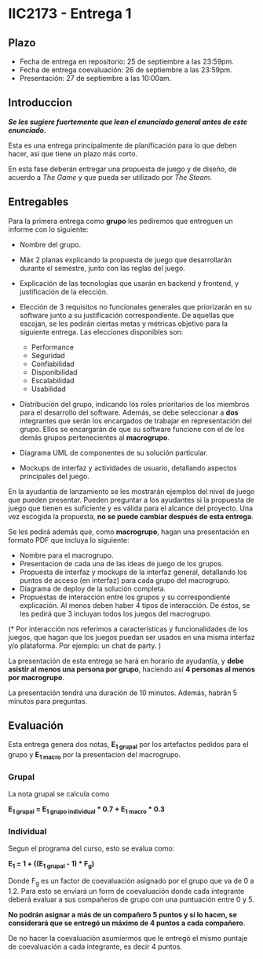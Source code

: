 # IIC2173 - Entrega 1

## Plazo

* Fecha de entrega en repositorio: 25 de septiembre a las 23:59pm.
* Fecha de entrega coevaluación: 26 de septiembre a las 23:59pm.
* Presentación: 27 de septiembre a las 10:00am.

## Introduccion

***Se les sugiere fuertemente que lean el enunciado general antes de este enunciado.***

Esta es una entrega principalmente de planificación para lo que deben hacer, así que tiene un plazo más corto. 

En esta fase deberán entregar una propuesta de juego y de diseño, de acuerdo a *The Game* y que pueda ser utilizado por *The Steam*.

## Entregables

Para la primera entrega como **grupo** les pediremos que entreguen un informe con lo siguiente:

* Nombre del grupo.
* Máx 2 planas explicando la propuesta de juego que desarrollarán durante el semestre, junto con las reglas del juego.
* Explicación de las tecnologías que usarán en backend y frontend, y justificación de la elección.
* Elección de 3 requisitos no funcionales generales que priorizarán en su software junto a su justificación correspondiente. De aquellas que escojan, se les pedirán ciertas metas y métricas objetivo para la siguiente entrega. Las elecciones disponibles son:
    * Performance
    * Seguridad
    * Confiabilidad
    * Disponibilidad
    * Escalabilidad
    * Usabilidad

* Distribución del grupo, indicando los roles prioritarios de los miembros para el desarrollo del software. Además, se debe seleccionar a **dos** integrantes que serán los encargados de trabajar en representación del grupo. Ellos se encargarán de que su software funcione con el de los demás grupos pertenecientes al **macrogrupo**.
* Diagrama UML de componentes de su solución particular.
* Mockups de interfaz y actividades de usuario, detallando aspectos principales del juego. 

En la ayudantía de lanzamiento se les mostrarán ejemplos del nivel de juego que pueden presentar. Pueden preguntar a los ayudantes si la propuesta de juego que tienen es suficiente y es válida para el alcance del proyecto. Una vez escogida la propuesta, **no se puede cambiar después de esta entrega**.

Se les pedirá además que, como **macrogrupo**, hagan una presentación en formato PDF que incluya lo siguiente: 

* Nombre para el macrogrupo.
* Presentacion de cada una de las ideas de juego de los grupos.
* Propuesta de interfaz y mockups de la interfaz general, detallando los puntos de acceso (en interfaz) para cada grupo del macrogrupo.
* Diagrama de deploy de la solución completa.
* Propuestas de interacción entre los grupos y su correspondiente explicación. Al menos deben haber 4 tipos de interacción. De éstos, se les pedirá que 3 incluyan todos los juegos del macrogrupo.


(* Por interacción nos referimos a características y funcionalidades de los juegos, que hagan que los juegos puedan ser usados en una misma interfaz y/o plataforma. Por ejemplo: un chat de party. )

La presentación de esta entrega se hará en horario de ayudantía, y **debe asistir al menos una persona por grupo**, haciendo así **4 personas al menos por macrogrupo**.

La presentación tendrá una duración de 10 minutos. Además, habrán 5 minutos para preguntas.

## Evaluación

Esta entrega genera dos notas, **E<sub>1 grupal</sub>** por los artefactos pedidos para el grupo y **E<sub>1 macro</sub>** por la presentacion del macrogrupo.

### Grupal

La nota grupal se calcula como 

**E<sub>1 grupal</sub> = E<sub>1 grupo individual</sub> * 0.7 + E<sub>1 macro</sub> * 0.3**

### Individual

Segun el programa del curso, esto se evalua como:

**E<sub>1</sub> = 1 + ((E<sub>1 grupal</sub> - 1) * F<sub>g</sub>)**			

Donde F<sub>g</sub> es un factor de coevaluación asignado por el grupo que va de 0 a 1.2. Para esto se enviará un form de coevaluación donde cada integrante deberá evaluar a sus compañeros de grupo con una puntuación entre 0 y 5. 

**No podrán asignar a más de un compañero 5 puntos y sí lo hacen, se considerará que se entregó un máximo de 4 puntos a cada compañero**.

De no hacer la coevaluación asumiermos que le entregó el mismo puntaje de coevaluación a cada integrante, es decir 4 puntos.

<!---
El no hacer la coevaluación implica un **descuento de 1 punto** en la nota individual, y asumiermos que le entregó el mismo puntaje de coevaluación a cada integrante, es decir 4 puntos.

Donde F<sub>g</sub> es un factor de coevaluación asignado por el grupo que va de 0 a 1.2. Para esto se enviará un form de coevaluación donde cada integrante deberá evaluar a sus compañeros de grupo con una puntuación entre 0 y 6. 

**No podran asignar a más de un compañero 6 puntos y si lo hacen, alguien tiene que tener 4 puntos o menos**

De romper esta regla, tendran un **descuento de 1 punto** en su nota individual por la entrega

El no hacer la coevaluación implica un **descuento de 1 punto** en la nota individual, y asumiermos que le entregó el mismo puntaje de coevaluación a cada integrante, es decir 4 puntos.
--->
